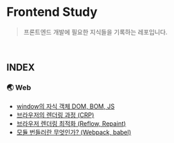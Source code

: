 # Frontend Study

> 프론트엔드 개발에 필요한 지식들을 기록하는 레포입니다.

<br>

## INDEX

### 🌏 Web

- [window의 자식 객체 DOM, BOM, JS](./web/DOM,BOM,JS.md)
- [브라우저의 렌더링 과정 (CRP)](./web/Critical-Rendering-Path.md)
- [브라우저 렌더링 최적화 (Reflow, Repaint)](./web/Reflow,Repaint.md)
- [모듈 번들러란 무엇인가? (Webpack, babel)](./web/Webpack,babel.md)
